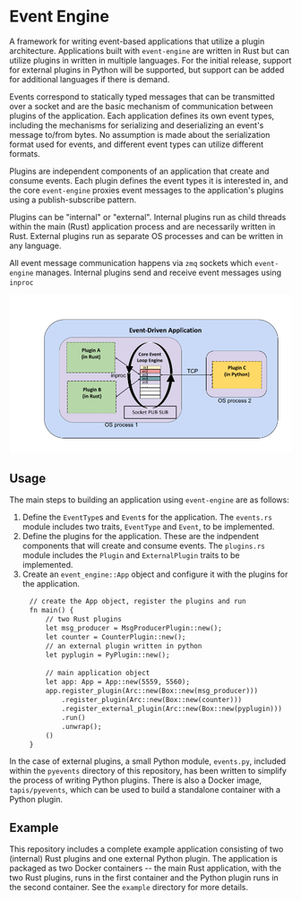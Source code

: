# Event Engine

A framework for writing event-based applications that utilize a plugin architecture. Applications built with `event-engine` are written in Rust but can utilize plugins in written in multiple languages. For the initial
release, support for external plugins in Python will be supported, but support can be added for additional 
languages if there is demand.

Events correspond to statically typed messages that can be transmitted over a socket and are the basic 
mechanism of communication between plugins of the application. Each application defines its own event types,
including the mechanisms for serializing and deserializing an event's message to/from bytes. No assumption 
is made about the serialization format used for events, and different event types can utilize 
different formats.

Plugins are independent components of an application that create and consume events. Each plugin defines
the event types it is interested in, and the core `event-engine` proxies event messages to the application's
plugins using a publish-subscribe pattern. 

Plugins can be "internal" or "external". Internal plugins run as child threads within the main (Rust) application process and are necessarily written in Rust. External plugins run as separate OS processes and 
can be written in any language. 

All event message communication happens via `zmq` sockets which `event-engine` manages. Internal plugins 
send and receive event messages using `inproc` 

![Depiction of an example application](./event_engine_design.png)


## Usage

The main steps to building an application using `event-engine` are as follows:

1. Define the `EventType`s and `Event`s for the application. The `events.rs` module includes two traits,
`EventType` and `Event`, to be implemented.
2. Define the plugins for the application. These are the indpendent components that will create and consume
events. The `plugins.rs` module includes the `Plugin` and `ExternalPlugin` traits to be implemented.
3. Create an `event_engine::App` object and configure it with the plugins for the application.

```
     // create the App object, register the plugins and run
     fn main() {
         // two Rust plugins
         let msg_producer = MsgProducerPlugin::new();
         let counter = CounterPlugin::new();
         // an external plugin written in python
         let pyplugin = PyPlugin::new();
     
         // main application object
         let app: App = App::new(5559, 5560);
         app.register_plugin(Arc::new(Box::new(msg_producer)))
             .register_plugin(Arc::new(Box::new(counter)))
             .register_external_plugin(Arc::new(Box::new(pyplugin)))
             .run()
             .unwrap();
         ()
     }
```

In the case of external plugins, a small Python module, `events.py`, included within the `pyevents` 
directory of this repository, has been written to simplify the process of writing Python plugins. 
There is also a Docker image, `tapis/pyevents`, which can be used to build a standalone container
with a Python plugin.


## Example

This repository includes a complete example application consisting of two (internal) Rust plugins and
one external Python plugin. The application is packaged as two Docker containers -- the main Rust 
application, with the two Rust plugins, runs in the first container and the Python plugin runs in the second
container. See the `example` directory for more details.

## 